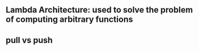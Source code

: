 ##  Lambda Architecture: used to solve the problem of computing arbitrary functions




## pull vs push
